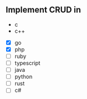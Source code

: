 ## Implement CRUD in 
-  c
-  c++
- [x] go
- [x] php
- [ ] ruby
- [ ] typescript
- [ ] java
- [ ] python
- [ ] rust
- [ ] c#
